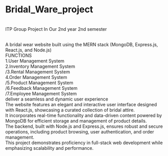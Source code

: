 # Bridal_Ware_project
<br/>ITP Group Project In Our 2nd year 2nd semester

<br/>A bridal wear website built using the MERN stack (MongoDB, Express.js, React.js, and Node.js) 
<br/>FUNCTIONS
<br/>1.User Management System
<br/>2.Inventory Management System
<br/>/3.Rental Management System
<br/>4.Order Management System
<br/>/5.Product Management System
<br/>/6.Feedback Management System
<br/>/7.Employee Management System
<br/>deliver a seamless and dynamic user experience
<br/>The website features an elegant and interactive user interface designed with React.js, showcasing a curated collection of bridal attire.
 <br/>It incorporates real-time functionality and data-driven content powered by MongoDB for efficient storage and management of product details. 
 <br/>The backend, built with Node.js and Express.js, ensures robust and secure operations, including product browsing, user authentication, and order management.
 <br/>This project demonstrates proficiency in full-stack web development while emphasizing scalability and performance.
